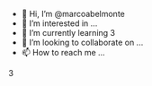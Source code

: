- 👋 Hi, I’m @marcoabelmonte
- 👀 I’m interested in ...
- 🌱 I’m currently learning 3
- 💞️ I’m looking to collaborate on ...
- 📫 How to reach me ...

<!---
marcoabelmonte/marcoabelmonte is a ✨ special ✨ repository because its `README.md` (this file) appears on your GitHub profile.
You can click the Preview link to take a look at your changes.
--->
3
